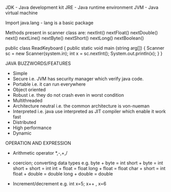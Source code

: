 JDK - Java development kit
JRE - Java runtime environment
JVM - Java virtual machine

Import java.lang - lang is a basic package


Methods present in scanner class are:
nextInt()
nextFloat()
nextDouble()
next()
nextLine()
nextByte()
nextShort()
nextLong()
nextBoolean()


public class ReadKeyboard {
        public static void main (string arg[])
        {
        Scanner sc = new Scanner(system.in);
        int x = sc.nextInt();
        System.out.println(x);
    }
    }



JAVA BUZZWORDS/FEATURES
- Simple
- Secure i.e. JVM has security manager which verify java code.
- Portable i.e. it can run everywhere
- Object oriented
- Robust i.e. they do not crash even in worst condition
- Multithreaded
- Architecture neutral i.e. the common architecture is von-nueman
- Interpreted i.e. java use interpreted as JIT compiler which enable it work fast
- Distributed
- High performance
- Dynamic




OPERATION AND EXPRESSION
- Arithmetic operator
*,-,+,/
- coercion; converting data types
e.g. byte + byte = int
     short + byte = int
    short + short = int
    int + float = float
    long + float = float
    char + short = int
    float + double = double
    long + double = double

- Increment/decrement
e.g. int x=5;
    x++ , x=6

